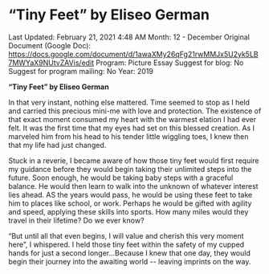# “Tiny Feet” by Eliseo German

Last Updated: February 21, 2021 4:48 AM
Month: 12 - December
Original Document (Google Doc): https://docs.google.com/document/d/1awaXMy26qFg21rwMMJx5U2yk5LB7MWYaX9NUtvZAVis/edit
Program: Picture Essay
Suggest for blog: No
Suggest for program mailing: No
Year: 2019

**“Tiny Feet” by Eliseo German**

In that very instant, nothing else mattered. Time seemed to stop as I held and carried this precious mini-me with love and protection. The existence of that exact moment consumed my heart with the warmest elation I had ever felt. It was the first time that my eyes had set on this blessed creation. As I marveled him from his head to his tender little wiggling toes, I knew then that my life had just changed.

Stuck in a reverie, I became aware of how those tiny feet would first require my guidance before they would begin taking their unlimited steps into the future. Soon enough, he would be taking baby steps with a graceful balance. He would then learn to walk into the unknown of whatever interest lies ahead. AS the years would pass, he would be using these feet to take him to places like school, or work. Perhaps he would be gifted with agility and speed, applying these skills into sports. How many miles would they travel in their lifetime? Do we ever know?

“But until all that even begins, I will value and cherish this very moment here”, I whispered. I held those tiny feet within the safety of my cupped hands for just a second longer...Because I knew that one day, they would begin their journey into the awaiting world -- leaving imprints on the way.